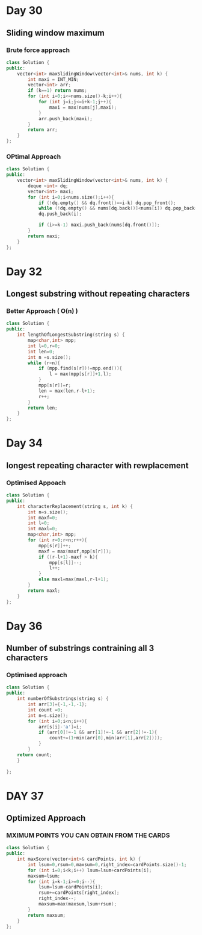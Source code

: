# Day 30
## Sliding window maximum 
### Brute force approach
```cpp
class Solution {
public:
    vector<int> maxSlidingWindow(vector<int>& nums, int k) {
        int maxi = INT_MIN;
        vector<int> arr;
        if (k==1) return nums;
        for (int i=0;i<=nums.size()-k;i++){
            for (int j=i;j<=i+k-1;j++){
                maxi = max(nums[j],maxi);   
            }
            arr.push_back(maxi);
        }   
        return arr;
    }
};
```
### OPtimal Approach
```cpp
class Solution {
public:
    vector<int> maxSlidingWindow(vector<int>& nums, int k) {
        deque <int> dq;
        vector<int> maxi;
        for (int i=0;i<nums.size();i++){
            if (!dq.empty() && dq.front()==i-k) dq.pop_front();
            while (!dq.empty() && nums[dq.back()]<nums[i]) dq.pop_back();
            dq.push_back(i);

            if (i>=k-1) maxi.push_back(nums[dq.front()]); 
        }        
        return maxi;
    }
};
```
# Day 32
## Longest substring without repeating characters
### Better Approach ( O(n) )
```cpp
class Solution {
public:
    int lengthOfLongestSubstring(string s) {
        map<char,int> mpp;
        int l=0,r=0;
        int len=0;
        int n =s.size();
        while (r<n){
            if (mpp.find(s[r])!=mpp.end()){
                l = max(mpp[s[r]]+1,l);
            }
            mpp[s[r]]=r;
            len = max(len,r-l+1);
            r++;
        }       
        return len; 
    }
};
```
# Day 34
## longest repeating character with rewplacement
### Optimised Appoach
```cpp
class Solution {
public:
    int characterReplacement(string s, int k) {
        int n=s.size();
        int maxf=0;
        int l=0;
        int maxl=0;
        map<char,int> mpp;
        for (int r=0;r<n;r++){
            mpp[s[r]]++;
            maxf = max(maxf,mpp[s[r]]);
            if ((r-l+1)-maxf > k){
                mpp[s[l]]--;
                l++;
            }
            else maxl=max(maxl,r-l+1);
        }        
        return maxl;
    }
};
```

# Day 36
## Number of substrings contraining all 3 characters
### Optimised approach
```cpp
class Solution {
public:
    int numberOfSubstrings(string s) {
        int arr[3]={-1,-1,-1};
        int count =0;
        int n=s.size();
        for (int i=0;i<n;i++){
            arr[s[i]-'a']=i;
            if (arr[0]!=-1 && arr[1]!=-1 && arr[2]!=-1){
                count+=(1+min(arr[0],min(arr[1],arr[2])));
            }
        }
    return count;   
    }
    
};
```

# DAY 37
## Optimized Approach
### MXIMUM POINTS YOU CAN OBTAIN FROM THE CARDS
```cpp
class Solution {
public:
    int maxScore(vector<int>& cardPoints, int k) {
        int lsum=0,rsum=0,maxsum=0,right_index=cardPoints.size()-1;
        for (int i=0;i<k;i++) lsum=lsum+cardPoints[i];
        maxsum=lsum;
        for (int i=k-1;i>=0;i--){
            lsum=lsum-cardPoints[i];
            rsum+=cardPoints[right_index];
            right_index--;
            maxsum=max(maxsum,lsum+rsum);
        }        
        return maxsum;
    }
};
```
